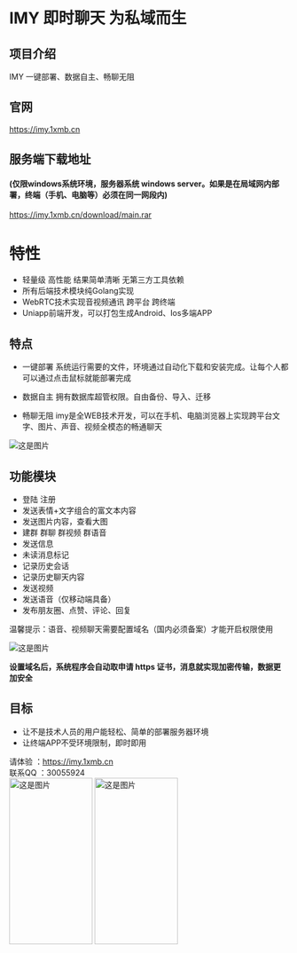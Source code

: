 # IMY 即时聊天 为私域而生

## 项目介绍
IMY 一键部署、数据自主、畅聊无阻

## 官网
https://imy.1xmb.cn

## 服务端下载地址
#### (仅限windows系统环境，服务器系统 windows server。如果是在局域网内部署，终端（手机、电脑等）必须在同一网段内)
https://imy.1xmb.cn/download/main.rar  



# 特性
* 轻量级 高性能 结果简单清晰 无第三方工具依赖
* 所有后端技术模块纯Golang实现  
* WebRTC技术实现音视频通讯 跨平台 跨终端
* Uniapp前端开发，可以打包生成Android、Ios多端APP

## 特点
* 一键部署
系统运行需要的文件，环境通过自动化下载和安装完成。让每个人都可以通过点击鼠标就能部署完成



* 数据自主
拥有数据库超管权限。自由备份、导入、迁移

* 畅聊无阻
imy是全WEB技术开发，可以在手机、电脑浏览器上实现跨平台文字、图片、声音、视频全模态的畅通聊天


![这是图片](https://imy.1xmb.cn/images/imy/2.png "my")

## 功能模块
* 登陆 注册
* 发送表情+文字组合的富文本内容
* 发送图片内容，查看大图
* 建群 群聊 群视频 群语音
* 发送信息
* 未读消息标记
* 记录历史会话
* 记录历史聊天内容
* 发送视频
* 发送语音（仅移动端具备）
* 发布朋友圈、点赞、评论、回复

温馨提示：语音、视频聊天需要配置域名（国内必须备案）才能开启权限使用  


![这是图片](https://imy.1xmb.cn/images/imy/5.png "my")

**设置域名后，系统程序会自动取申请 https 证书，消息就实现加密传输，数据更加安全**

## 目标
* 让不是技术人员的用户能轻松、简单的部署服务器环境
* 让终端APP不受环境限制，即时即用

请体验 ：https://imy.1xmb.cn  
联系QQ ：30055924  
<img alt="这是图片" height="300" src="https://imy.1xmb.cn/images/imy/my.png" title="my" width="150"/>
<img alt="这是图片" height="300" src="https://imy.1xmb.cn/images/imy/login.png" title="my" width="150"/>
